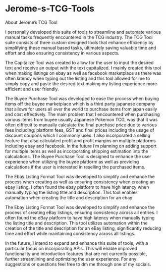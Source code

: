 # Jerome-s-TCG-Tools

About Jerome’s TCG Tool


I personally developed this suite of tools to streamline and automate various manual tasks frequently encountered in the TCG industry. The TCG Tool suite consists of three custom designed tools that enhance efficiency by simplifying these manual based tasks, ultimately saving valuable time and effort and also ensuring consistency in various aspects.

The Capitalize Tool was created to allow for the user to input the desired text and receive an output with the text capitalized. I mainly created this tool when making listings on ebay as well as  facebook marketplace as there was often latency when typing out the listing and this tool allowed for me to simply copy and paste the desired text making my listing experience more efficient and user friendly. 


The Buyee Purchase Tool was developed to ease the process when buying items off the buyee marketplace which is a third party japanese company that allows for users all over the world to purchase items from japan easily and cost effectively. The main problem that I encountered when purchasing various items from buyee usually Japanese Pokemon TCG, was that it was often difficult to manually calculate the final purchase price due to various fees including: platform fees, GST and final prices including the usage of discount coupons which I commonly used. I also incorporated a selling feature that also calculated profit and profit margins on multiple platforms including ebay and facebook. In the future I’m planning on adding support for multiple items as well as incorporating shipping estimation into the calculations. The Buyee Purchase Tool is designed to enhance the user experience when utilizing the buyee platform as well as providing calculations if the user is interested in reselling the purchased items.

The Ebay Listing Format Tool was developed to simplify and enhance the process when creating as well as ensuring consistency when creating an ebay listing. I often found the ebay platform to have high latency when manually typing the listing title and description. This tool enables automation when creating the title and description for an ebay

The Ebay Listing Format Tool was developed to simplify and enhance the process of creating eBay listings, ensuring consistency across all entries. I often found the eBay platform to have high latency when manually typing the listing title and description. This tool utilizes automation within the creation of the title and description for an eBay listing, significantly reducing time and effort while maintaining consistency across all listings.

In the future, I intend to expand and enhance this suite of tools, with a particular focus on incorporating APIs. This will enable improved functionality and introduction features that are not currently possible, further streamlining and optimizing the user experience. For any suggestions or questions feel free to dm me through one of my socials.
